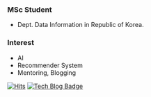 ### MSc Student
- Dept. Data Information in Republic of Korea.

### Interest
- AI
- Recommender System
- Mentoring, Blogging


[![Hits](https://hits.seeyoufarm.com/api/count/incr/badge.svg?url=https%3A%2F%2Fgithub.com%2Fds-ai96&count_bg=%2379C83D&title_bg=%23555555&icon=&icon_color=%23E7E7E7&title=hits&edge_flat=false)](https://hits.seeyoufarm.com) [![Tech Blog Badge](http://img.shields.io/badge/-Tech%20blog-black?style=flat-square&logo=github&link=https://www.notion.so/jh-archive/CV-330a7ebf053f4e5790ee2d9ae301bd1d)](https://www.notion.so/jh-archive/CV-330a7ebf053f4e5790ee2d9ae301bd1d/)
